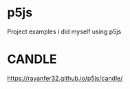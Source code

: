 # p5js

Project examples i did myself using p5js
# CANDLE
https://rayanfer32.github.io/p5js/candle/
